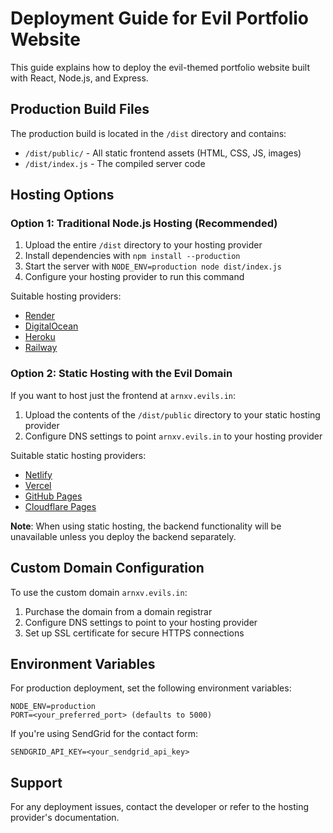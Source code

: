 # Deployment Guide for Evil Portfolio Website

This guide explains how to deploy the evil-themed portfolio website built with React, Node.js, and Express.

## Production Build Files

The production build is located in the `/dist` directory and contains:

- `/dist/public/` - All static frontend assets (HTML, CSS, JS, images)
- `/dist/index.js` - The compiled server code

## Hosting Options

### Option 1: Traditional Node.js Hosting (Recommended)

1. Upload the entire `/dist` directory to your hosting provider
2. Install dependencies with `npm install --production`
3. Start the server with `NODE_ENV=production node dist/index.js`
4. Configure your hosting provider to run this command

Suitable hosting providers:
- [Render](https://render.com)
- [DigitalOcean](https://www.digitalocean.com)
- [Heroku](https://www.heroku.com)
- [Railway](https://railway.app)

### Option 2: Static Hosting with the Evil Domain

If you want to host just the frontend at `arnxv.evils.in`:

1. Upload the contents of the `/dist/public` directory to your static hosting provider
2. Configure DNS settings to point `arnxv.evils.in` to your hosting provider

Suitable static hosting providers:
- [Netlify](https://www.netlify.com)
- [Vercel](https://vercel.com)
- [GitHub Pages](https://pages.github.com)
- [Cloudflare Pages](https://pages.cloudflare.com)

**Note**: When using static hosting, the backend functionality will be unavailable unless you deploy the backend separately.

## Custom Domain Configuration

To use the custom domain `arnxv.evils.in`:

1. Purchase the domain from a domain registrar
2. Configure DNS settings to point to your hosting provider
3. Set up SSL certificate for secure HTTPS connections

## Environment Variables

For production deployment, set the following environment variables:

```
NODE_ENV=production
PORT=<your_preferred_port> (defaults to 5000)
```

If you're using SendGrid for the contact form:
```
SENDGRID_API_KEY=<your_sendgrid_api_key>
```

## Support

For any deployment issues, contact the developer or refer to the hosting provider's documentation.